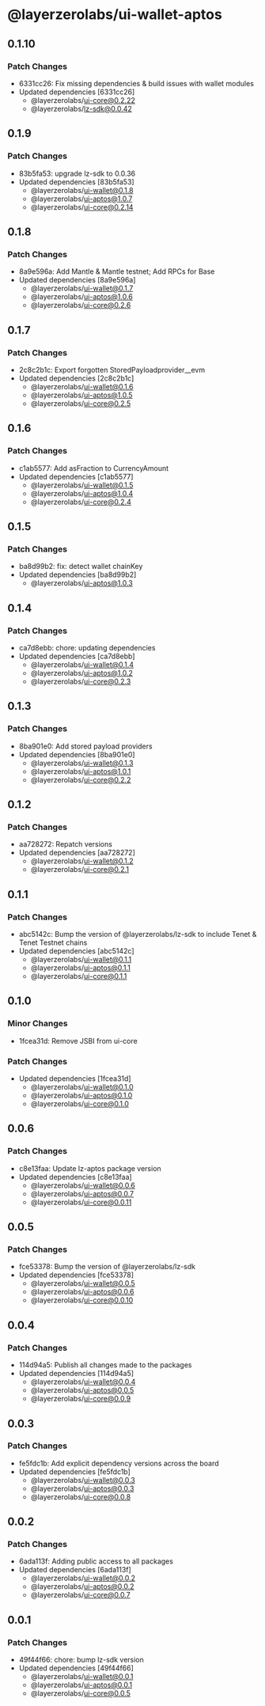 # @layerzerolabs/ui-wallet-aptos

## 0.1.10

### Patch Changes

- 6331cc26: Fix missing dependencies & build issues with wallet modules
- Updated dependencies [6331cc26]
  - @layerzerolabs/ui-core@0.2.22
  - @layerzerolabs/lz-sdk@0.0.42

## 0.1.9

### Patch Changes

- 83b5fa53: upgrade lz-sdk to 0.0.36
- Updated dependencies [83b5fa53]
  - @layerzerolabs/ui-wallet@0.1.8
  - @layerzerolabs/ui-aptos@1.0.7
  - @layerzerolabs/ui-core@0.2.14

## 0.1.8

### Patch Changes

- 8a9e596a: Add Mantle & Mantle testnet; Add RPCs for Base
- Updated dependencies [8a9e596a]
  - @layerzerolabs/ui-wallet@0.1.7
  - @layerzerolabs/ui-aptos@1.0.6
  - @layerzerolabs/ui-core@0.2.6

## 0.1.7

### Patch Changes

- 2c8c2b1c: Export forgotten StoredPayloadprovider\_\_evm
- Updated dependencies [2c8c2b1c]
  - @layerzerolabs/ui-wallet@0.1.6
  - @layerzerolabs/ui-aptos@1.0.5
  - @layerzerolabs/ui-core@0.2.5

## 0.1.6

### Patch Changes

- c1ab5577: Add asFraction to CurrencyAmount
- Updated dependencies [c1ab5577]
  - @layerzerolabs/ui-wallet@0.1.5
  - @layerzerolabs/ui-aptos@1.0.4
  - @layerzerolabs/ui-core@0.2.4

## 0.1.5

### Patch Changes

- ba8d99b2: fix: detect wallet chainKey
- Updated dependencies [ba8d99b2]
  - @layerzerolabs/ui-aptos@1.0.3

## 0.1.4

### Patch Changes

- ca7d8ebb: chore: updating dependencies
- Updated dependencies [ca7d8ebb]
  - @layerzerolabs/ui-wallet@0.1.4
  - @layerzerolabs/ui-aptos@1.0.2
  - @layerzerolabs/ui-core@0.2.3

## 0.1.3

### Patch Changes

- 8ba901e0: Add stored payload providers
- Updated dependencies [8ba901e0]
  - @layerzerolabs/ui-wallet@0.1.3
  - @layerzerolabs/ui-aptos@1.0.1
  - @layerzerolabs/ui-core@0.2.2

## 0.1.2

### Patch Changes

- aa728272: Repatch versions
- Updated dependencies [aa728272]
  - @layerzerolabs/ui-wallet@0.1.2
  - @layerzerolabs/ui-core@0.2.1

## 0.1.1

### Patch Changes

- abc5142c: Bump the version of @layerzerolabs/lz-sdk to include Tenet & Tenet Testnet chains
- Updated dependencies [abc5142c]
  - @layerzerolabs/ui-wallet@0.1.1
  - @layerzerolabs/ui-aptos@0.1.1
  - @layerzerolabs/ui-core@0.1.1

## 0.1.0

### Minor Changes

- 1fcea31d: Remove JSBI from ui-core

### Patch Changes

- Updated dependencies [1fcea31d]
  - @layerzerolabs/ui-wallet@0.1.0
  - @layerzerolabs/ui-aptos@0.1.0
  - @layerzerolabs/ui-core@0.1.0

## 0.0.6

### Patch Changes

- c8e13faa: Update lz-aptos package version
- Updated dependencies [c8e13faa]
  - @layerzerolabs/ui-wallet@0.0.6
  - @layerzerolabs/ui-aptos@0.0.7
  - @layerzerolabs/ui-core@0.0.11

## 0.0.5

### Patch Changes

- fce53378: Bump the version of @layerzerolabs/lz-sdk
- Updated dependencies [fce53378]
  - @layerzerolabs/ui-wallet@0.0.5
  - @layerzerolabs/ui-aptos@0.0.6
  - @layerzerolabs/ui-core@0.0.10

## 0.0.4

### Patch Changes

- 114d94a5: Publish all changes made to the packages
- Updated dependencies [114d94a5]
  - @layerzerolabs/ui-wallet@0.0.4
  - @layerzerolabs/ui-aptos@0.0.5
  - @layerzerolabs/ui-core@0.0.9

## 0.0.3

### Patch Changes

- fe5fdc1b: Add explicit dependency versions across the board
- Updated dependencies [fe5fdc1b]
  - @layerzerolabs/ui-wallet@0.0.3
  - @layerzerolabs/ui-aptos@0.0.3
  - @layerzerolabs/ui-core@0.0.8

## 0.0.2

### Patch Changes

- 6ada113f: Adding public access to all packages
- Updated dependencies [6ada113f]
  - @layerzerolabs/ui-wallet@0.0.2
  - @layerzerolabs/ui-aptos@0.0.2
  - @layerzerolabs/ui-core@0.0.7

## 0.0.1

### Patch Changes

- 49f44f66: chore: bump lz-sdk version
- Updated dependencies [49f44f66]
  - @layerzerolabs/ui-wallet@0.0.1
  - @layerzerolabs/ui-aptos@0.0.1
  - @layerzerolabs/ui-core@0.0.5

